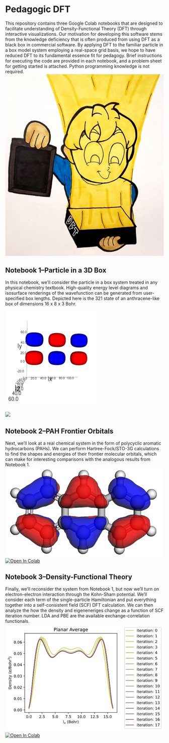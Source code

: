 # Pedagogic DFT
This repository contains three Google Colab notebooks that are designed to facilitate understanding of Density-Functional Theory (DFT) through interactive visualizations. Our motivation for developing this software stems from the knowledge deficiency that is often produced from using DFT as a black box in commercial software. By applying DFT to the familiar particle in a box model system employing a real-space grid basis, we hope to have reduced DFT to its fundamental essence fit for pedagogy. Brief instructions for executing the code are provided in each notebook, and a problem sheet for getting started is attached. Python programming knowledge is not required.
![](https://github.com/BashirovaD/DFT_code/blob/main/figures/graphical_abstract.png)

## Notebook 1&ndash;Particle in a 3D Box
In this notebook, we’ll consider the particle in a box system treated in any physical chemistry textbook. High-quality energy level diagrams and isosurface renderings of the wavefunction can be generated from user-specified box lengths. Depicted here is the 321 state of an anthracene-like box of dimensions 16 x 8 x 3 Bohr.
<br />
<div><img src='https://github.com/BashirovaD/DFT_code/blob/main/figures/NB1_wavefunction.png' width = "300" height = "300" /> </a></div> <br />
<div <a href="https://colab.research.google.com/github/BashirovaD/DFT_code/blob/main/1/3d_PIB1.ipynb"> <img src='https://colab.research.google.com/assets/colab-badge.svg' /> </a></div>

## Notebook 2&ndash;PAH Frontier Orbitals
Next, we’ll look at a real chemical system in the form of polycyclic aromatic hydrocarbons (PAHs). We can perform Hartree-Fock/STO-3G calculations to find the shapes and energies of their frontier molecular orbitals, which can make for interesting comparisons with the analogous results from Notebook 1.
<br />
![](https://github.com/BashirovaD/DFT_code/blob/main/figures/NB2_anthracene.png) <br />
[![Open In Colab](https://colab.research.google.com/assets/colab-badge.svg)](https://colab.research.google.com/github/BashirovaD/DFT_code/blob/main/2/PAH_Orbitals1.ipynb)

## Notebook 3&ndash;Density-Functional Theory
Finally, we’ll reconsider the system from Notebook 1, but now we’ll turn on electron-electron interaction through the Kohn-Sham potential. We’ll consider each term of the single-particle Hamiltonian and put everything together into a self-consistent field (SCF) DFT calculation. We can then analyze the how the density and eigeneneriges change as a function of SCF iteration number. LDA and PBE are the available exchange-correlation functionals.
<br />
![](https://github.com/BashirovaD/DFT_code/blob/main/figures/NB3_density.png) <br />
[![Open In Colab](https://colab.research.google.com/assets/colab-badge.svg)](https://colab.research.google.com/github/BashirovaD/DFT_code/blob/main/3/DFT_code1.ipynb)
